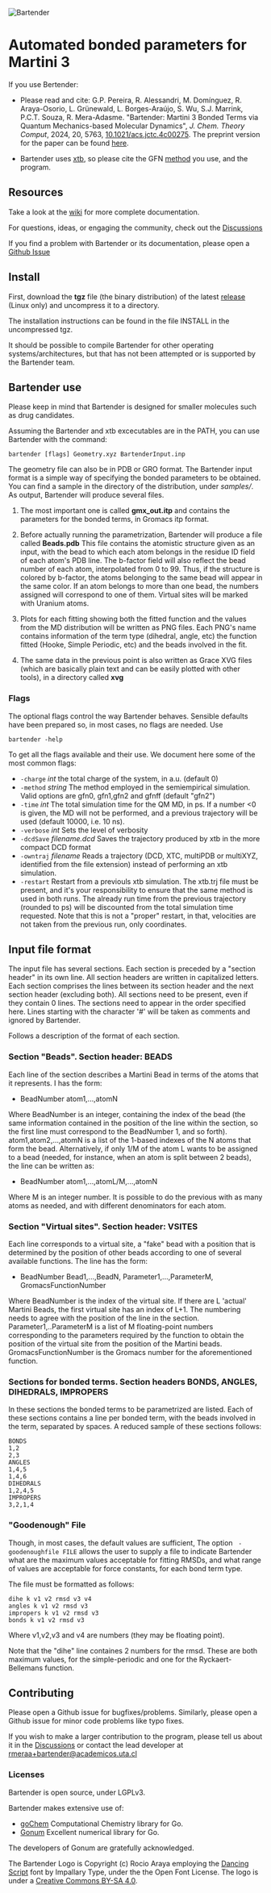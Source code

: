 ![Bartender](graphics/logofinal_trazo_33.png)

# Automated bonded parameters for Martini 3

If you use Bertender:

* Please read and cite: G.P. Pereira, R. Alessandri, M. Domínguez, R. Araya-Osorio, L. Grünewald,
  L. Borges-Araújo, S. Wu, S.J. Marrink, P.C.T. Souza, R. Mera-Adasme.
  "Bartender: Martini 3 Bonded Terms via Quantum Mechanics-based Molecular Dynamics",
  *J. Chem. Theory Comput*, 2024, 20, 5763, [10.1021/acs.jctc.4c00275](https://pubs.acs.org/doi/10.1021/acs.jctc.4c00275).
  The preprint version for the paper can be found [here](https://doi.org/10.26434/chemrxiv-2024-62kh1).

* Bartender uses [xtb](https://github.com/grimme-lab/xtb), so please cite the GFN [method](https://xtb-docs.readthedocs.io/en/latest/xtbrelatedrefs.html#methods) you use, and the program.

## Resources

Take a look at the [wiki](https://github.com/Martini-Force-Field-Initiative/Bartender/wiki) for
more complete documentation.

For questions, ideas, or engaging the community,
check out the [Discussions](https://github.com/Martini-Force-Field-Initiative/Bartender/discussions)

If you find a problem with Bartender or its documentation, please open a [Github Issue](https://github.com/Martini-Force-Field-Initiative/Bartender/issues)

## Install 

First, download the **tgz** file (the binary distribution)
of the latest [release](https://github.com/Martini-Force-Field-Initiative/Bartender/releases)
(Linux only) and uncompress it to a directory.

The installation instructions can be found in the file
INSTALL in the uncompressed tgz.

It should be possible to compile Bartender 
for other operating systems/architectures, but that 
has not been attempted or is supported by the Bartender team.


## Bartender use

Please keep in mind 
that Bartender is designed for smaller molecules such as drug candidates.

Assuming the Bartender and xtb excecutables are in the PATH, you
can use Bartender with the command:

```
bartender [flags] Geometry.xyz BartenderInput.inp
```

The geometry file can also be in PDB or GRO format. The Bartender input format
is a simple way of specifying the bonded parameters to be obtained. You can find a
sample in the directory of the distribution, under _samples/_. 
As output, Bartender will produce several files.

1. The most important one is called **gmx_out.itp** and contains the parameters for
the bonded terms, in Gromacs itp format.

1. Before actually running the parametrization, Bartender will produce a file called **Beads.pdb**
This file contains the atomistic structure given as an input, with the bead to which each atom belongs
in the residue ID field of each atom's PDB line. The b-factor field will also reflect the bead number of
each atom, interpolated from 0 to 99. Thus, if the structure is colored by b-factor, the atoms belonging to
the same bead will appear in the same color. If an atom belongs to more than one bead, the numbers assigned
will correspond to one of them. Virtual sites will be marked with Uranium atoms.

1. Plots for each fitting showing both the fitted function and the values from the MD distribution will be written
as PNG files. Each PNG's name contains information of the term type (dihedral, angle, etc) the function fitted (Hooke, Simple Periodic, etc) and the beads involved in the fit.

1. The same data in the previous point is also written as Grace XVG files (which are basically plain text and can be easily plotted with other tools), in a directory called **xvg**

### Flags

The optional flags control the way Bartender behaves. Sensible defaults have been prepared so, in
most cases, no flags are needed. Use

```
bartender -help
```

To get all the flags available and their use. We document here some of the most common flags:

*  `-charge` _int_ the total charge of the system, in a.u. (default 0)
*  `-method` _string_ The method employed in the semiempirical simulation. Valid options are gfn0, gfn1,gfn2 and gfnff (default "gfn2")
*  `-time` _int_ The total simulation time for the QM MD, in ps. If a number <0 is given, the MD will not be performed, and a previous trajectory will be used (default 10000, i.e. 10 ns).
*  `-verbose` _int_  Sets the level of verbosity
*  `-dcdSave` _filename.dcd_ Saves the trajectory produced by xtb in the more compact DCD format
*  `-owntraj` _filename_ Reads a trajectory (DCD, XTC, multiPDB or multiXYZ, identified from the file extension) instead of performing an xtb simulation.
*  `-restart` Restart from a previouls xtb simulation. The xtb.trj file must be present, and it's your responsibility to ensure that the same method is used in both runs. The already run time from the previous trajectory (rounded to ps) will be discounted from the total simulation time requested. Note that this is not a "proper" restart, in that, velocities are not taken from the previous run, only coordinates.


## Input file format

The input file has several sections. Each section is preceded by a "section header" in its own line. All section headers are written in capitalized letters. Each section comprises the lines between its section header and the next section header (excluding both). All sections need to be present, even if they contain 0 lines. The sections need to appear in the order specified here. 
Lines starting with the character '\#' will be taken as comments and ignored by Bartender. 

Follows a description of the format of each section.

### Section "Beads". Section header: BEADS
Each line of the section describes a Martini Bead in terms of the atoms that it represents. I has the form:

* BeadNumber atom1,...,atomN 

Where BeadNumber is an integer, containing the index of the bead (the same information contained in the position of the line within the section, so the first line must correspond to the BeadNumber 1, and so forth). atom1,atom2,...,atomN is a list of the 1-based indexes of the N atoms that form the bead. Alternatively, if only 1/M of the atom L wants to be assigned to a bead (needed, for instance, when an atom is split between 2 beads), the line can be written as:

* BeadNumber atom1,...,atomL/M,...,atomN 

Where M is an integer number. It is possible to do the previous with as many atoms as needed, and with different denominators for each atom.

### Section "Virtual sites". Section header: VSITES
Each line corresponds to a virtual site, a "fake" bead with a position that is determined by the position of other beads according to one of several available functions. The line has the form:

* BeadNumber  Bead1,...,BeadN, Parameter1,...,ParameterM, GromacsFunctionNumber

Where BeadNumber is the index of the virtual site. If there are L 'actual' Martini Beads, the first virtual site has an index of L+1. The numbering needs to agree with the position of the line in the section. Parameter1,..ParameterM is a list of M floating-point numbers corresponding to the parameters required by the function to obtain the position of the virtual site from the position of the Martini beads. GromacsFunctionNumber is the Gromacs number for the aforementioned function.


### Sections for bonded terms. Section headers BONDS, ANGLES, DIHEDRALS, IMPROPERS

In these sections the bonded terms to be parametrized are listed.
Each of these sections contains a line per bonded term, with the beads involved in the term,
separated by spaces. A reduced sample of these sections follows:

```
BONDS
1,2
2,3
ANGLES
1,4,5 
1,4,6
DIHEDRALS
1,2,4,5
IMPROPERS  
3,2,1,4
```

### "Goodenough" File

Though, in most cases, the default values are sufficient, The option ``` -goodenoughfile FILE``` allows the user to supply a file to indicate Bartender what are the maximum values acceptable for fitting RMSDs, and what range of values are acceptable for force constants, for each bond term type.

The file must be formatted as follows:

```
dihe k v1 v2 rmsd v3 v4
angles k v1 v2 rmsd v3
impropers k v1 v2 rmsd v3
bonds k v1 v2 rmsd v3
```

Where v1,v2,v3 and v4 are numbers (they may be floating point).

Note that the "dihe" line containes 2 numbers for the rmsd. 
These are both maximum values, for the simple-periodic and one for the
Ryckaert-Bellemans function.

## Contributing


Please open a Github issue for bugfixes/problems.
Similarly, please open a Github issue for minor code problems like typo fixes.

If you wish to make a larger contribution to the program, please tell us about it in the [Discussions](https://github.com/Martini-Force-Field-Initiative/Bartender/discussions)
or contact the lead developer at rmeraa+bartender@academicos.uta.cl



### Licenses

Bartender is open source, under LGPLv3.

Bartender makes extensive use of:

* [goChem](www.gochem.org) Computational Chemistry library for Go.
* [Gonum](www.gonum.org) Excellent numerical library for Go.

The developers of Gonum are gratefully acknowledged.

The Bartender Logo is Copyright (c) Rocio Araya employing the [Dancing Script](https://github.com/impallari/DancingScript) font by Impallary Type, under the the Open Font License. The logo is under a [Creative Commons BY-SA 4.0](https://creativecommons.org/licenses/by-sa/4.0/).


